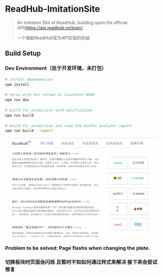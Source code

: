 # ReadHub-ImitationSite

> An Imitation Site of ReadHub, building upon the official API(https://api.readhub.cn/topic)

>一个借助ReadHub官方API实现的仿站 

## Build Setup
### Dev Environment（处于开发环境，未打包）

``` bash
# install dependencies
npm install

# serve with hot reload at localhost:8080
npm run dev

# build for production with minification
npm run build

# build for production and view the bundle analyzer report
npm run build --report
```
![预览](https://raw.githubusercontent.com/linbudu599/ReadHub-ImitationSite/master/preview/preview_01.gif)
### Problem to be solved: Page flashs when changing the plate.
### 切换板块时页面会闪烁 且暂时不知如何通过样式来解决 接下来会尝试修复
